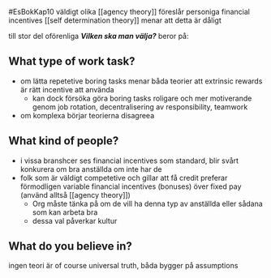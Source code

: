 #EsBokKap10
väldigt olika
[[agency theory]] föreslår personiga  financial incentives
[[self determination theory]] menar att detta är dåligt

till stor del oförenliga
***Vilken ska man välja?***
beror på:
## What type of work task?
- om lätta repetetive boring tasks menar båda teorier att extrinsic rewards är rätt incentive att använda
	- kan dock försöka göra boring tasks roligare och mer motiverande genom job rotation, decentralisering av responsibility, teamwork
- om komplexa börjar teorierna disagreea

## What kind of people?
- i vissa branshcer ses financial incentives som standard, blir svårt konkurera om bra anställda om inte har de
- folk som är väldigt competetive och gillar att få credit preferar förmodligen variable financial incentives (bonuses) över fixed pay (använd alltså [[agency theory]])
	- Org måste tänka på om de vill ha denna typ av anställda eller sådana som kan arbeta bra
	- dessa val påverkar kultur

## What do you believe in?
ingen teori är of course universal truth, båda bygger på assumptions
